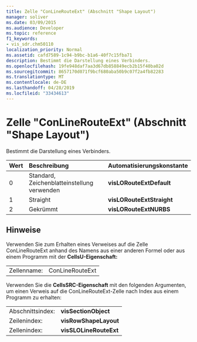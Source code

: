 ```yaml
---
title: Zelle "ConLineRouteExt" (Abschnitt "Shape Layout")
manager: soliver
ms.date: 03/09/2015
ms.audience: Developer
ms.topic: reference
f1_keywords:
- vis_sdr.chm50110
localization_priority: Normal
ms.assetid: cafd7589-1c94-b9bc-b1a6-40f7c15fba71
description: Bestimmt die Darstellung eines Verbinders.
ms.openlocfilehash: 19fe948daf7aa3d67db858849ecb2b15f40ba02d
ms.sourcegitcommit: 8657170d071f9bcf680aba50b9c07f2a4fb82283
ms.translationtype: MT
ms.contentlocale: de-DE
ms.lasthandoff: 04/28/2019
ms.locfileid: "33434613"
---
```

# <a name="conlinerouteext-cell-shape-layout-section"></a>Zelle "ConLineRouteExt" (Abschnitt "Shape Layout")

Bestimmt die Darstellung eines Verbinders.
  
|**Wert**|**Beschreibung**|**Automatisierungskonstante**|
|:-----|:-----|:-----|
| 0  <br/> | Standard, Zeichenblatteinstellung verwenden  <br/> |**visLORouteExtDefault** <br/> |
| 1  <br/> | Straight  <br/> |**visLORouteExtStraight** <br/> |
| 2  <br/> | Gekrümmt  <br/> |**visLORouteExtNURBS** <br/> |
   
## <a name="remarks"></a>Hinweise

Verwenden Sie zum Erhalten eines Verweises auf die Zelle ConLineRouteExt anhand des Namens aus einer anderen Formel oder aus einem Programm mit der **CellsU-Eigenschaft:** 
  
|||
|:-----|:-----|
| Zellenname:  <br/> | ConLineRouteExt  <br/> |
   
Verwenden Sie die **CellsSRC-Eigenschaft** mit den folgenden Argumenten, um einen Verweis auf die ConLineRouteExt-Zelle nach Index aus einem Programm zu erhalten: 
  
|||
|:-----|:-----|
| Abschnittsindex:  <br/> |**visSectionObject** <br/> |
| Zeilenindex:  <br/> |**visRowShapeLayout** <br/> |
| Zellenindex:  <br/> |**visSLOLineRouteExt** <br/> |
   

